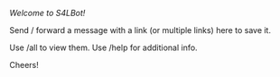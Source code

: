 _Welcome to S4LBot!_

Send / forward a message with a link (or multiple links) here to save it.

Use /all to view them.
Use /help for additional info.

Cheers!